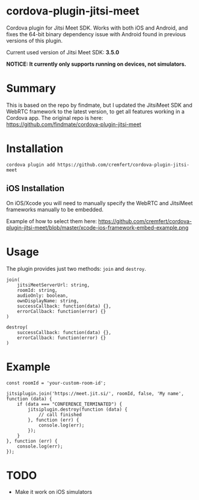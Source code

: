 # cordova-plugin-jitsi-meet
Cordova plugin for Jitsi Meet SDK. Works with both iOS and Android, and fixes the 64-bit binary dependency issue with Android found in previous versions of this plugin.

Current used version of Jitsi Meet SDK: **3.5.0**

**NOTICE: It currently only supports running on devices, not simulators.**

# Summary 
This is based on the repo by findmate, but I updated the JitsiMeet SDK and WebRTC framework to the latest version, to get all features working in a Cordova app.
The original repo is here: https://github.com/findmate/cordova-plugin-jitsi-meet

# Installation
`cordova plugin add https://github.com/cremfert/cordova-plugin-jitsi-meet`

## iOS Installation
On iOS/Xcode you will need to manually specify the WebRTC and JitsiMeet frameworks manually to be embedded.

Example of how to select them here: https://github.com/cremfert/cordova-plugin-jitsi-meet/blob/master/xcode-ios-framework-embed-example.png

# Usage
The plugin provides just two methods: ```join``` and ```destroy```.

```
join(
	jitsiMeetServerUrl: string,
	roomId: string,
	audioOnly: boolean,
	ownDisplayName: string,
	successCallback: function(data) {},
	errorCallback: function(error) {}
)
```

```
destroy(
	successCallback: function(data) {},
	errorCallback: function(error) {}
)
```
# Example

```
const roomId = 'your-custom-room-id';

jitsiplugin.join('https://meet.jit.si/', roomId, false, 'My name', function (data) {
    if (data === "CONFERENCE_TERMINATED") {
        jitsiplugin.destroy(function (data) {
            // call finished
        }, function (err) {
            console.log(err);
        });
    }
}, function (err) {
    console.log(err);
});
```

# TODO
* Make it work on iOS simulators
